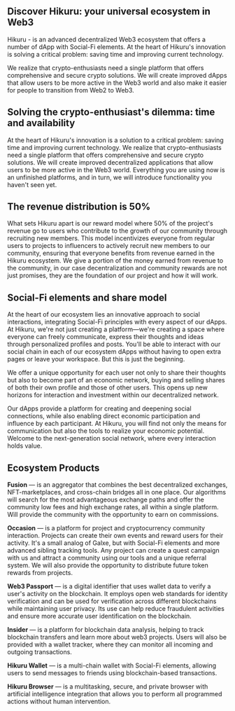 <!--[![Follow us on Twitter](https://img.shields.io/badge/Twitter-%231DA1F2.svg?style=for-the-badge&logo=Twitter&logoColor=white)](https://twitter.com/Hikuru_Official)
[![Join our Discord](https://img.shields.io/badge/Discord-%235865F2.svg?style=for-the-badge&logo=discord&logoColor=white)](https://discord.gg/mevde2mRSw)
[![Telegram](https://img.shields.io/badge/Telegram-%235865F2.svg?style=for-the-badge&logo=telegram&logoColor=white)](https://t.me/HikuruOfficial)-->

## Discover Hikuru: your universal ecosystem in Web3

Hikuru - is an advanced decentralized Web3 ecosystem that offers a number of dApp with Social-Fi elements. At the heart of Hikuru's innovation is solving a critical problem: saving time and improving current technology. 

We realize that crypto-enthusiasts need a single platform that offers comprehensive and secure crypto solutions. We will create improved dApps that allow users to be more active in the Web3 world and also make it easier for people to transition from Web2 to Web3.

## Solving the crypto-enthusiast's dilemma: time and availability

At the heart of Hikuru's innovation is a solution to a critical problem: saving time and improving current technology. We realize that crypto-enthusiasts need a single platform that offers comprehensive and secure crypto solutions. We will create improved decentralized applications that allow users to be more active in the Web3 world. Everything you are using now is an unfinished platforms, and in turn, we will introduce functionality you haven't seen yet.

## The revenue distribution is 50%

What sets Hikuru apart is our reward model where 50% of the project's revenue go to users who contribute to the growth of our community through recruiting new members. This model incentivizes everyone from regular users to projects to influencers to actively recruit new members to our community, ensuring that everyone benefits from revenue earned in the Hikuru ecosystem. We give a portion of the money earned from revenue to the community, in our case decentralization and community rewards are not just promises, they are the foundation of our project and how it will work.

## Social-Fi elements and share model

At the heart of our ecosystem lies an innovative approach to social interactions, integrating Social-Fi principles with every aspect of our dApps. At Hikuru, we're not just creating a platform—we're creating a space where everyone can freely communicate, express their thoughts and ideas through personalized profiles and posts. You'll be able to interact with our social chain in each of our ecosystem dApps without having to open extra pages or leave your workspace. But this is just the beginning.

We offer a unique opportunity for each user not only to share their thoughts but also to become part of an economic network, buying and selling shares of both their own profile and those of other users. This opens up new horizons for interaction and investment within our decentralized network.

Our dApps provide a platform for creating and deepening social connections, while also enabling direct economic participation and influence by each participant. At Hikuru, you will find not only the means for communication but also the tools to realize your economic potential. Welcome to the next-generation social network, where every interaction holds value.

## Ecosystem Products

**Fusion** — is an aggregator that combines the best decentralized exchanges, NFT-marketplaces, and cross-chain bridges all in one place. Our algorithms will search for the most advantageous exchange paths and offer the community low fees and high exchange rates, all within a single platform. Will provide the community with the opportunity to earn on commissions.

**Occasion** — is a platform for project and cryptocurrency community interaction. Projects can create their own events and reward users for their activity. It's a small analog of Galxe, but with Social-Fi elements and more advanced sibling tracking tools. Any project can create a quest campaign with us and attract a community using our tools and a unique referral system. We will also provide the opportunity to distribute future token rewards from projects.

**Web3 Passport** — is a digital identifier that uses wallet data to verify a user's activity on the blockchain. It employs open web standards for identity verification and can be used for verification across different blockchains while maintaining user privacy. Its use can help reduce fraudulent activities and ensure more accurate user identification on the blockchain.

**Insider** — is a platform for blockchain data analysis, helping to track blockchain transfers and learn more about web3 projects. Users will also be provided with a wallet tracker, where they can monitor all incoming and outgoing transactions.

**Hikuru Wallet** — is a multi-chain wallet with Social-Fi elements, allowing users to send messages to friends using blockchain-based transactions.

**Hikuru Browser** — is a multitasking, secure, and private browser with artificial intelligence integration that allows you to perform all programmed actions without human intervention.

